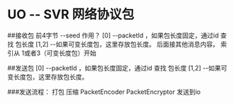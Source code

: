 
# UO -- SVR 网络协议包
##接收包
	前4字节  --seed 作用？
	[0] --packetId ，如果包长度固定，通过id 查找 包长度
	[1,2] --如果可变长度包，这里存放包长度。
	后面接其他消息内容。 索引从 1或者3（可变长度包）开始

##发送包
	[0] --packetId ，如果包长度固定，通过id 查找 包长度
	[1,2] --如果可变长度包，这里存放包长度。
	
###发送流程：
	打包
	压缩
	PacketEncoder
	PacketEncryptor
	发送到io